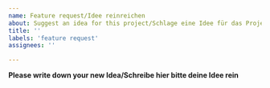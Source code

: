 ```yaml
---
name: Feature request/Idee reinreichen
about: Suggest an idea for this project/Schlage eine Idee für das Projekt vor
title: ''
labels: 'feature request'
assignees: ''

---
```


**Please write down your new Idea/Schreibe hier bitte deine Idee rein**
